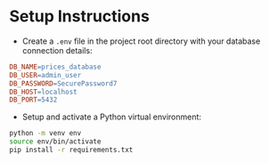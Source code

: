 # Setup Instructions

- Create a `.env` file in the project root directory with your database connection details:
```makefile
DB_NAME=prices_database
DB_USER=admin_user
DB_PASSWORD=SecurePassword7
DB_HOST=localhost
DB_PORT=5432
```

- Setup and activate a Python virtual environment:
```bash
python -m venv env
source env/bin/activate
pip install -r requirements.txt
```
